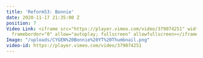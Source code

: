 ```yaml
---
title: 'Reform53: Bonnie'
date: 2020-11-17 21:35:00 Z
position: 7
Video Link: <iframe src="https://player.vimeo.com/video/379074251" width="640" height="360"
  frameborder="0" allow="autoplay; fullscreen" allowfullscreen></iframe>
Image: "/uploads/CYGEN%20Bonnie%20YT%20Thumbnail.png"
video-id: https://player.vimeo.com/video/379074251
---
```


